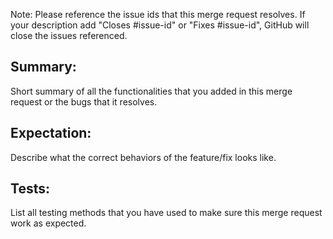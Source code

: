 Note: Please reference the issue ids that this merge request resolves. If your description add "Closes #issue-id" or "Fixes #issue-id", GitHub will close the issues referenced. 

## Summary:
Short summary of all the functionalities that you added in this merge request or the bugs that it resolves. 

## Expectation:
Describe what the correct behaviors of the feature/fix looks like. 

## Tests:
List all testing methods that you have used to make sure this merge request work as expected. 
